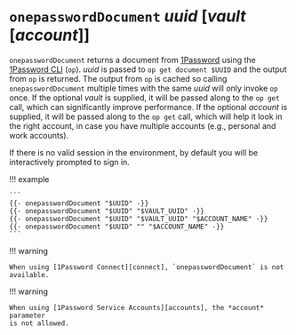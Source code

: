 # `onepasswordDocument` *uuid* [*vault* [*account*]]

`onepasswordDocument` returns a document from [1Password][1p] using the
[1Password CLI][op] (`op`). *uuid* is passed to `op get document $UUID` and the
output from `op` is returned. The output from `op` is cached so calling
`onepasswordDocument` multiple times with the same *uuid* will only invoke `op`
once. If the optional *vault* is supplied, it will be passed along to the `op
get` call, which can significantly improve performance. If the optional
*account* is supplied, it will be passed along to the `op get` call, which will
help it look in the right account, in case you have multiple accounts (e.g.,
personal and work accounts).

If there is no valid session in the environment, by default you will be
interactively prompted to sign in.

!!! example

    ```
    {{- onepasswordDocument "$UUID" -}}
    {{- onepasswordDocument "$UUID" "$VAULT_UUID" -}}
    {{- onepasswordDocument "$UUID" "$VAULT_UUID" "$ACCOUNT_NAME" -}}
    {{- onepasswordDocument "$UUID" "" "$ACCOUNT_NAME" -}}
    ```

!!! warning

    When using [1Password Connect][connect], `onepasswordDocument` is not
    available.

!!! warning

    When using [1Password Service Accounts][accounts], the *account* parameter
    is not allowed.

[1p]: https://1password.com/
[op]: https://developer.1password.com/docs/cli
[connect]: /user-guide/password-managers/1password.md#1password-connect
[accounts]: /user-guide/password-managers/1password.md#1password-service-accounts
